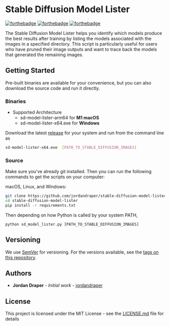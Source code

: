 # Stable Diffusion Model Lister
[![forthebadge](http://forthebadge.com/images/badges/made-with-python.svg)](http://forthebadge.com)
[![forthebadge](http://forthebadge.com/images/badges/built-by-developers.svg)](http://forthebadge.com)
[![forthebadge](http://forthebadge.com/images/badges/check-it-out.svg)](http://www.logan1x.me/Python-Scripts/)

The Stable Diffusion Model Lister helps you identify which models produce the best results after training by listing the models associated with the images in a specified directory. This script is particularly useful for users who have pruned their image outputs and want to trace back the models that generated the remaining images.

## Getting Started

Pre-built binaries are available for your convenience, but you can also download the source code and run it directly.

<!-- ### Prerequisites

```
Give examples
``` -->


### Binaries
- Supported Architecture
    - sd-model-lister-arm64 for **M1 macOS**
    - sd-model-lister-x64.exe for **Windows**

Download the latest [release](https://github.com/jordandraper/stable-diffusion-model-lister/releases) for your system and run from the command line as

```bash
sd-model-lister-x64.exe  [PATH_TO_STABLE_DIFFUSION_IMAGES]
```

### Source

Make sure you've already git installed. Then you can run the following commands to get the scripts on your computer:

macOS, Linux, and Windows:

```bash
git clone https://github.com/jordandraper/stable-diffusion-model-lister
cd stable-diffusion-model-lister
pip install -r requirements.txt
```

Then depending on how Python is called by your system PATH,
```
python sd_model_lister.py [PATH_TO_STABLE_DIFFUSION_IMAGES]
```

## Versioning

We use [SemVer](http://semver.org/) for versioning. For the versions available, see the [tags on this repository](https://github.com/your/project/tags). 

## Authors

* **Jordan Draper** - *Initial work* - [jordandraper](https://github.com/jordandraper)

<!-- See also the list of [contributors](https://github.com/your/project/contributors) who participated in this project. -->

## License

This project is licensed under the MIT License - see the [LICENSE.md](LICENSE.md) file for details

